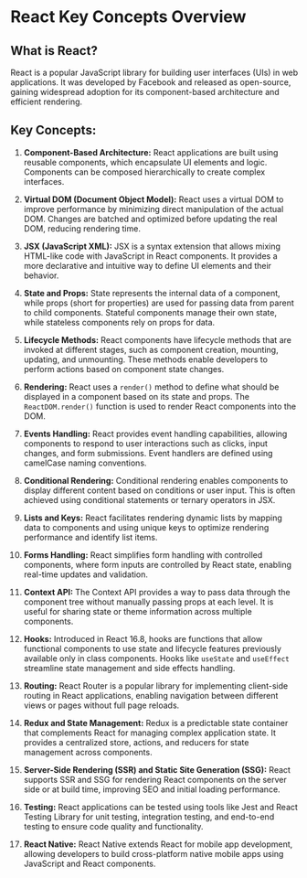# React Key Concepts Overview

## What is React?

React is a popular JavaScript library for building user interfaces (UIs) in web applications. It was developed by Facebook and released as open-source, gaining widespread adoption for its component-based architecture and efficient rendering.

## Key Concepts:

1. **Component-Based Architecture:** React applications are built using reusable components, which encapsulate UI elements and logic. Components can be composed hierarchically to create complex interfaces.

2. **Virtual DOM (Document Object Model):** React uses a virtual DOM to improve performance by minimizing direct manipulation of the actual DOM. Changes are batched and optimized before updating the real DOM, reducing rendering time.

3. **JSX (JavaScript XML):** JSX is a syntax extension that allows mixing HTML-like code with JavaScript in React components. It provides a more declarative and intuitive way to define UI elements and their behavior.

4. **State and Props:** State represents the internal data of a component, while props (short for properties) are used for passing data from parent to child components. Stateful components manage their own state, while stateless components rely on props for data.

5. **Lifecycle Methods:** React components have lifecycle methods that are invoked at different stages, such as component creation, mounting, updating, and unmounting. These methods enable developers to perform actions based on component state changes.

6. **Rendering:** React uses a `render()` method to define what should be displayed in a component based on its state and props. The `ReactDOM.render()` function is used to render React components into the DOM.

7. **Events Handling:** React provides event handling capabilities, allowing components to respond to user interactions such as clicks, input changes, and form submissions. Event handlers are defined using camelCase naming conventions.

8. **Conditional Rendering:** Conditional rendering enables components to display different content based on conditions or user input. This is often achieved using conditional statements or ternary operators in JSX.

9. **Lists and Keys:** React facilitates rendering dynamic lists by mapping data to components and using unique keys to optimize rendering performance and identify list items.

10. **Forms Handling:** React simplifies form handling with controlled components, where form inputs are controlled by React state, enabling real-time updates and validation.

11. **Context API:** The Context API provides a way to pass data through the component tree without manually passing props at each level. It is useful for sharing state or theme information across multiple components.

12. **Hooks:** Introduced in React 16.8, hooks are functions that allow functional components to use state and lifecycle features previously available only in class components. Hooks like `useState` and `useEffect` streamline state management and side effects handling.

13. **Routing:** React Router is a popular library for implementing client-side routing in React applications, enabling navigation between different views or pages without full page reloads.

14. **Redux and State Management:** Redux is a predictable state container that complements React for managing complex application state. It provides a centralized store, actions, and reducers for state management across components.

15. **Server-Side Rendering (SSR) and Static Site Generation (SSG):** React supports SSR and SSG for rendering React components on the server side or at build time, improving SEO and initial loading performance.

16. **Testing:** React applications can be tested using tools like Jest and React Testing Library for unit testing, integration testing, and end-to-end testing to ensure code quality and functionality.

17. **React Native:** React Native extends React for mobile app development, allowing developers to build cross-platform native mobile apps using JavaScript and React components.

